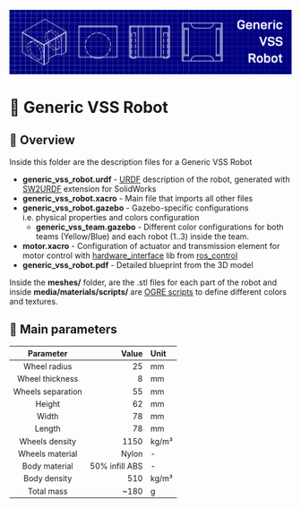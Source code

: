 ![Capa](../docs/banner_urdf.png)

# 📏 Generic VSS Robot

## 📂 Overview

Inside this folder are the description files for a Generic VSS Robot

- **generic\_vss\_robot.urdf** - [URDF](http://wiki.ros.org/urdf) description of the robot, generated with [SW2URDF](http://wiki.ros.org/sw_urdf_exporter) extension for SolidWorks
- **generic\_vss\_robot.xacro** - Main file that imports all other files
- **generic\_vss\_robot.gazebo** - Gazebo-specific configurations i.e. physical properties and colors configuration
  - **generic\_vss\_team.gazebo** - Different color configurations for both teams (Yellow/Blue) and each robot (1..3) inside the team.
- **motor.xacro** - Configuration of actuator and transmission element for motor control with [hardware\_interface](http://wiki.ros.org/ros_control#Hardware_Interfaces) lib from [ros\_control](http://wiki.ros.org/ros_control)
- **generic_vss_robot.pdf** - Detailed blueprint from the 3D model

Inside the **meshes/** folder, are the .stl files for each part of the robot and inside **media/materials/scripts/** are [OGRE scripts](http://wiki.ogre3d.org/Materials) to define different colors and textures.

## 📜 Main parameters

|     Parameter     |           Value| Unit  |
|:-----------------:|---------------:|:------|
|    Wheel radius   |              25| mm    |
|  Wheel thickness  |               8| mm    |
| Wheels separation |              55| mm    |
|       Height      |              62| mm    |
|       Width       |              78| mm    |
|       Length      |              78| mm    |
|   Wheels density  |            1150| kg/m³ |
|  Wheels material  |           Nylon| \-    |
|   Body material   |  50% infill ABS| \-    |
|    Body density   |             510| kg/m³ |
|     Total mass    |           \~180| g     |
